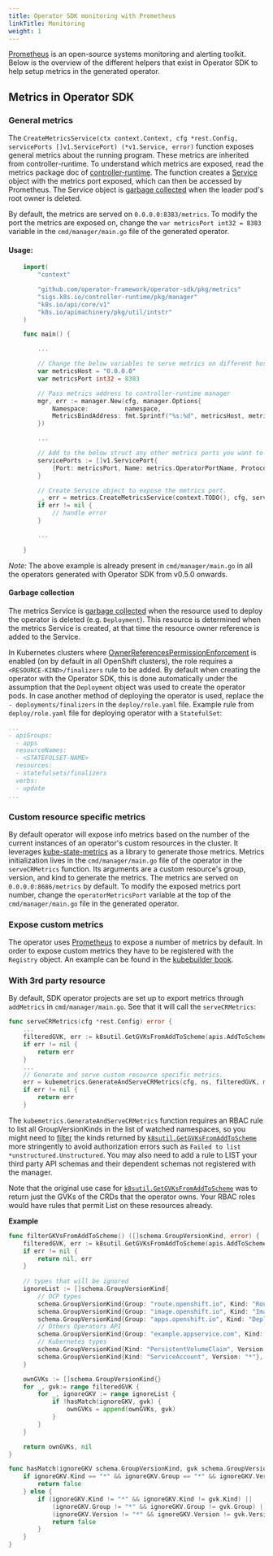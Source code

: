 ```yaml
---
title: Operator SDK monitoring with Prometheus
linkTitle: Monitoring
weight: 1
---
```


[Prometheus][prometheus] is an open-source systems monitoring and alerting toolkit. Below is the overview of the different helpers that exist in Operator SDK to help setup metrics in the generated operator.

## Metrics in Operator SDK

### General metrics

The `CreateMetricsService(ctx context.Context, cfg *rest.Config, servicePorts []v1.ServicePort) (*v1.Service, error)` function exposes general metrics about the running program. These metrics are inherited from controller-runtime. To understand which metrics are exposed, read the metrics package doc of [controller-runtime][controller-metrics]. The function creates a [Service][service] object with the metrics port exposed, which can then be accessed by Prometheus. The Service object is [garbage collected][gc] when the leader pod's root owner is deleted.

By default, the metrics are served on `0.0.0.0:8383/metrics`. To modify the port the metrics are exposed on, change the `var metricsPort int32 = 8383` variable in the `cmd/manager/main.go` file of the generated operator.

#### Usage:

```go
    import(
        "context"

        "github.com/operator-framework/operator-sdk/pkg/metrics"
        "sigs.k8s.io/controller-runtime/pkg/manager"
        "k8s.io/api/core/v1"
        "k8s.io/apimachinery/pkg/util/intstr"
    )

    func main() {

        ...

        // Change the below variables to serve metrics on different host or port.
        var metricsHost = "0.0.0.0"
        var metricsPort int32 = 8383

        // Pass metrics address to controller-runtime manager
        mgr, err := manager.New(cfg, manager.Options{
            Namespace:          namespace,
            MetricsBindAddress: fmt.Sprintf("%s:%d", metricsHost, metricsPort),
        })

        ...

        // Add to the below struct any other metrics ports you want to expose.
	    servicePorts := []v1.ServicePort{
		    {Port: metricsPort, Name: metrics.OperatorPortName, Protocol: v1.ProtocolTCP, TargetPort: intstr.IntOrString{Type: intstr.Int, IntVal: metricsPort}},
	    }

        // Create Service object to expose the metrics port.
        _, err = metrics.CreateMetricsService(context.TODO(), cfg, servicePorts)
        if err != nil {
            // handle error
        }

        ...

    }
```

*Note:* The above example is already present in `cmd/manager/main.go` in all the operators generated with Operator SDK from v0.5.0 onwards.

#### Garbage collection

The metrics Service is [garbage collected][gc] when the resource used to deploy the operator is deleted (e.g. `Deployment`). This resource is determined when the metrics Service is created, at that time the resource owner reference is added to the Service.

In Kubernetes clusters where [OwnerReferencesPermissionEnforcement][ownerref-permission] is enabled (on by default in all OpenShift clusters), the role requires a `<RESOURCE-KIND>/finalizers` rule to be added. By default when creating the operator with the Operator SDK, this is done automatically under the assumption that the `Deployment` object was used to create the operator pods. In case another method of deploying the operator is used, replace the `- deployments/finalizers` in the `deploy/role.yaml` file. Example rule from `deploy/role.yaml` file for deploying operator with a `StatefulSet`:

```yaml
...
- apiGroups:
  - apps
  resourceNames:
  - <STATEFULSET-NAME>
  resources:
  - statefulsets/finalizers
  verbs:
  - update
...
```

### Custom resource specific metrics

By default operator will expose info metrics based on the number of the current instances of an operator's custom resources in the cluster. It leverages [kube-state-metrics][ksm] as a library to generate those metrics. Metrics initialization lives in the `cmd/manager/main.go` file of the operator in the `serveCRMetrics` function. Its arguments are a custom resource's group, version, and kind to generate the metrics. The metrics are served on `0.0.0.0:8686/metrics` by default. To modify the exposed metrics port number, change the `operatorMetricsPort` variable at the top of the `cmd/manager/main.go` file in the generated operator.

### Expose custom metrics

The operator uses [Prometheus][prometheus] to expose a number of metrics by default. In order to expose custom metrics they have to be registered with the `Registry` object. An example can be found in the [kubebuilder book][kubebuilder].

### With 3rd party resource

By default, SDK operator projects are set up to export metrics through `addMetrics` in `cmd/manager/main.go`. See that it will call the `serveCRMetrics`:


```go
func serveCRMetrics(cfg *rest.Config) error {
    ...
    filteredGVK, err := k8sutil.GetGVKsFromAddToScheme(apis.AddToScheme)
    if err != nil {
        return err
    }
    ...
    // Generate and serve custom resource specific metrics.
    err = kubemetrics.GenerateAndServeCRMetrics(cfg, ns, filteredGVK, metricsHost, operatorMetricsPort)
    if err != nil {
        return err
    }
```

The `kubemetrics.GenerateAndServeCRMetrics` function requires an RBAC rule to list all GroupVersionKinds in the list of watched namespaces, so you might need to [filter](https://github.com/operator-framework/operator-sdk/blob/v0.15.2/pkg/k8sutil/k8sutil.go#L161) the kinds returned by [`k8sutil.GetGVKsFromAddToScheme`](https://godoc.org/github.com/operator-framework/operator-sdk/pkg/k8sutil#GetGVKsFromAddToScheme) more stringently to avoid authorization errors such as `Failed to list *unstructured.Unstructured`. You may also need to add a rule to LIST your third party API schemas and their dependent schemas not registered with the manager.

Note that the original use case for [`k8sutil.GetGVKsFromAddToScheme`](https://godoc.org/github.com/operator-framework/operator-sdk/pkg/k8sutil#GetGVKsFromAddToScheme) was to return just the GVKs of the CRDs that the operator owns. Your RBAC roles would have rules that permit List on these resources already.

**Example**

```go
func filterGKVsFromAddToScheme() ([]schema.GroupVersionKind, error) {
    filteredGVK, err := k8sutil.GetGVKsFromAddToScheme(apis.AddToScheme)
    if err != nil {
        return nil, err
    }
	
    // types that will be ignored
    ignoreList := []schema.GroupVersionKind{
        // OCP types
        schema.GroupVersionKind{Group: "route.openshift.io", Kind: "Route", Version: "*"},
        schema.GroupVersionKind{Group: "image.openshift.io", Kind: "ImageStream", Version: "*"},
        schema.GroupVersionKind{Group: "apps.openshift.io", Kind: "DeploymentConfig", Version: "*"},
        // Others Operators API
        schema.GroupVersionKind{Group: "example.appservice.com", Kind: "AppService", Version: "*"},
        // Kubernetes types 
        schema.GroupVersionKind{Kind: "PersistentVolumeClaim", Version: "*"},
        schema.GroupVersionKind{Kind: "ServiceAccount", Version: "*"},
    }

    ownGVKs := []schema.GroupVersionKind{}
    for _, gvk:= range filteredGVK {
        for _, ignoreGKV := range ignoreList {
            if !hasMatch(ignoreGKV, gvk) {
            	ownGVKs = append(ownGVKs, gvk)
            }
        }
    }

    return ownGVKs, nil
}

func hasMatch(ignoreGKV schema.GroupVersionKind, gvk schema.GroupVersionKind) bool {
    if ignoreGKV.Kind == "*" && ignoreGKV.Group == "*" && ignoreGKV.Version == "*" {
        return false
    } else {
        if (ignoreGKV.Kind != "*" && ignoreGKV.Kind != gvk.Kind) ||
            (ignoreGKV.Group != "*" && ignoreGKV.Group != gvk.Group) ||
            (ignoreGKV.Version != "*" && ignoreGKV.Version != gvk.Version) {
            return false
        }
    }
}
```

[kubebuilder]: https://book.kubebuilder.io/reference/metrics.html
[prometheus]: https://prometheus.io/
[service]: https://kubernetes.io/docs/concepts/services-networking/service/
[gc]: https://kubernetes.io/docs/concepts/workloads/controllers/garbage-collection/#owners-and-dependents
[ownerref-permission]: https://kubernetes.io/docs/reference/access-authn-authz/admission-controllers/#ownerreferencespermissionenforcement
[ksm]: https://github.com/kubernetes/kube-state-metrics
[controller-metrics]: https://godoc.org/github.com/kubernetes-sigs/controller-runtime/pkg/internal/controller/metrics


